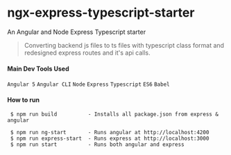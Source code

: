 # ngx-express-typescript-starter
An Angular and Node Express Typescript starter

> Converting backend js files to ts files with typescript class format and redesigned express routes and it's api calls.


#### Main Dev Tools Used
`Angular 5` `Angular CLI` `Node` `Express` `Typescript` `ES6` `Babel`

#### How to run

````
 $ npm run build          - Installs all package.json from express & angular
 
 $ npm run ng-start       - Runs angular at http://localhost:4200
 $ npm run express-start  - Runs express at http://localhost:3000
 $ npm run start          - Runs both angular and express
````
 

